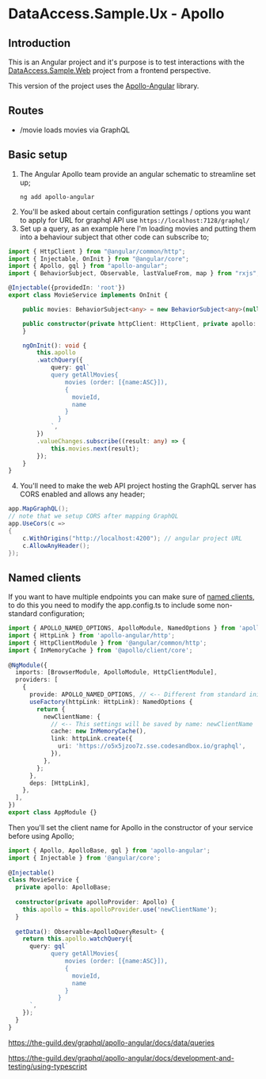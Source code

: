 # DataAccess.Sample.Ux - Apollo
## Introduction
This is an Angular project and it's purpose is to test interactions with the [DataAccess.Sample.Web](https://github.com/Ian-Webster/sandbox/tree/main/nuget-samples/DataAccess.Sample/DataAccess.Sample.Web) project from a frontend perspective.

This version of the project uses the [Apollo-Angular](https://the-guild.dev/graphql/apollo-angular) library.

## Routes
* /movie loads movies via GraphQL

## Basic setup

1. The Angular Apollo team provide an angular schematic to streamline set up;
    ```
    ng add apollo-angular
    ```
2. You'll be asked about certain configuration settings / options you want to apply for URL for graphql API use `https://localhost:7128/graphql/`
3. Set up a query, as an example here I'm loading movies and putting them into a behaviour subject that other code can subscribe to;
```TypeScript
import { HttpClient } from "@angular/common/http";
import { Injectable, OnInit } from "@angular/core";
import { Apollo, gql } from "apollo-angular";
import { BehaviorSubject, Observable, lastValueFrom, map } from "rxjs";

@Injectable({providedIn: 'root'})
export class MovieService implements OnInit {

	public movies: BehaviorSubject<any> = new BehaviorSubject<any>(null);

	public constructor(private httpClient: HttpClient, private apollo: Apollo) {	
	}

	ngOnInit(): void {
		this.apollo
		.watchQuery({
			query: gql`
			query getAllMovies{
				movies (order: [{name:ASC}]),
				{
				  movieId,
				  name
				}
			  }
			`,
		})
		.valueChanges.subscribe((result: any) => {
			this.movies.next(result);
		});
	}
}
```
4. You'll need to make the web API project hosting the GraphQL server has CORS enabled and allows any header;
```csharp
app.MapGraphQL();
// note that we setup CORS after mapping GraphQL
app.UseCors(c =>
{
    c.WithOrigins("http://localhost:4200"); // angular project URL
    c.AllowAnyHeader();
});
```

## Named clients
If you want to have multiple endpoints you can make sure of [named clients](https://the-guild.dev/graphql/apollo-angular/docs/get-started#named-clients), to do this you need to modify the app.config.ts to include some non-standard configuration;
```typescript
import { APOLLO_NAMED_OPTIONS, ApolloModule, NamedOptions } from 'apollo-angular';
import { HttpLink } from 'apollo-angular/http';
import { HttpClientModule } from '@angular/common/http';
import { InMemoryCache } from '@apollo/client/core';
 
@NgModule({
  imports: [BrowserModule, ApolloModule, HttpClientModule],
  providers: [
    {
      provide: APOLLO_NAMED_OPTIONS, // <-- Different from standard initialization
      useFactory(httpLink: HttpLink): NamedOptions {
        return {
          newClientName: {
            // <-- This settings will be saved by name: newClientName
            cache: new InMemoryCache(),
            link: httpLink.create({
              uri: 'https://o5x5jzoo7z.sse.codesandbox.io/graphql',
            }),
          },
        };
      },
      deps: [HttpLink],
    },
  ],
})
export class AppModule {}
```
Then you'll set the client name for Apollo in the constructor of your service before using Apollo;
```typescript
import { Apollo, ApolloBase, gql } from 'apollo-angular';
import { Injectable } from '@angular/core';
 
@Injectable()
class MovieService {
  private apollo: ApolloBase;
 
  constructor(private apolloProvider: Apollo) {
    this.apollo = this.apolloProvider.use('newClientName');
  }
 
  getData(): Observable<ApolloQueryResult> {
    return this.apollo.watchQuery({
      query: gql`
            query getAllMovies{
                movies (order: [{name:ASC}]),
                {
                  movieId,
                  name
                }
              }
      `,
    });
  }
}
```

https://the-guild.dev/graphql/apollo-angular/docs/data/queries

https://the-guild.dev/graphql/apollo-angular/docs/development-and-testing/using-typescript